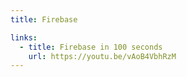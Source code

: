 ```yaml
---
title: Firebase 

links:
  - title: Firebase in 100 seconds
    url: https://youtu.be/vAoB4VbhRzM
---
```

